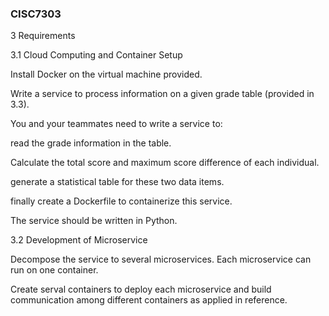 ### CISC7303
3 Requirements

3.1 Cloud Computing and Container Setup

Install Docker on the virtual machine provided.

Write a service to process information on a given grade table (provided in 3.3).

You and your teammates need to write a service to:

read the grade information in the table.

Calculate the total score and maximum score difference of each individual.

generate a statistical table for these two data items.

finally create a Dockerfile to containerize this service.

The service should be written in Python.     

3.2 Development of Microservice

Decompose the service to several microservices. Each microservice can run on one container.

Create serval containers to deploy each microservice and build communication among different containers as applied in reference.
